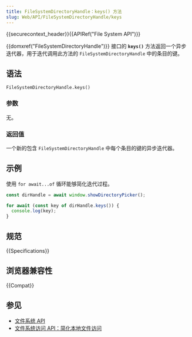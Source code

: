 ```yaml
---
title: FileSystemDirectoryHandle：keys() 方法
slug: Web/API/FileSystemDirectoryHandle/keys
---
```


{{securecontext_header}}{{APIRef("File System API")}}

{{domxref("FileSystemDirectoryHandle")}} 接口的 **`keys()`** 方法返回一个异步迭代器，用于迭代调用此方法的 `FileSystemDirectoryHandle` 中的条目的键。

## 语法

```js-nolint
FileSystemDirectoryHandle.keys()
```

### 参数

无。

### 返回值

一个新的包含 `FileSystemDirectoryHandle` 中每个条目的键的异步迭代器。

## 示例

使用 `for await...of` 循环能够简化迭代过程。

```js
const dirHandle = await window.showDirectoryPicker();

for await (const key of dirHandle.keys()) {
  console.log(key);
}
```

## 规范

{{Specifications}}

## 浏览器兼容性

{{Compat}}

## 参见

- [文件系统 API](/zh-CN/docs/Web/API/File_System_API)
- [文件系统访问 API：简化本地文件访问](https://developer.chrome.com/articles/file-system-access/)
